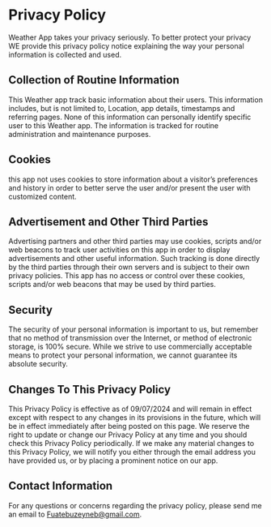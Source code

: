 # Privacy Policy

Weather App takes your privacy seriously. To better protect your privacy WE provide this privacy policy notice explaining the way your personal information is collected and used.


## Collection of Routine Information

This Weather app track basic information about their users. This information includes, but is not limited to, Location, app details, timestamps and referring pages. None of this information can personally identify specific user to this Weather app. The information is tracked for routine administration and maintenance purposes.


## Cookies

this app not uses cookies to store information about a visitor’s preferences and history in order to better serve the user and/or present the user with customized content.


## Advertisement and Other Third Parties

Advertising partners and other third parties may use cookies, scripts and/or web beacons to track user activities on this app in order to display advertisements and other useful information. Such tracking is done directly by the third parties through their own servers and is subject to their own privacy policies. This app has no access or control over these cookies, scripts and/or web beacons that may be used by third parties. 


## Security

The security of your personal information is important to us, but remember that no method of transmission over the Internet, or method of electronic storage, is 100% secure. While we strive to use commercially acceptable means to protect your personal information,  we cannot guarantee its absolute security.


## Changes To This Privacy Policy
This Privacy Policy is effective as of 09/07/2024 and will remain in effect except with respect to any changes in its provisions in the future, which will be in effect immediately after being posted on this page.
We reserve the right to update or change our Privacy Policy at any time and you should check this Privacy Policy periodically. If we make any material changes to this Privacy Policy, we will notify you either through the email address you have provided us, or by placing a prominent notice on our app.


## Contact Information

For any questions or concerns regarding the privacy policy, please send me an email to Fuatebuzeyneb@gmail.com.

